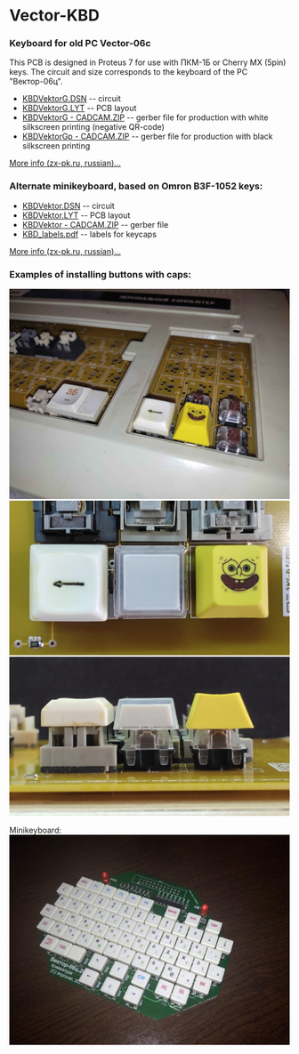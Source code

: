 # Vector-KBD
### Keyboard for old PC Vector-06c

This PCB is designed in Proteus 7 for use with ПКМ-1Б or Cherry MX (5pin) keys. The circuit and size corresponds to the keyboard of the PC "Вектор-06ц".

* [KBDVektorG.DSN](https://github.com/ImproverX/Vector-KBD/blob/main/KBDVektorG.DSN) -- circuit<br>
* [KBDVektorG.LYT](https://github.com/ImproverX/Vector-KBD/blob/main/KBDVektorG.LYT) -- PCB layout<br>
* [KBDVektorG - CADCAM.ZIP](https://github.com/ImproverX/Vector-KBD/blob/main/KBDVektorG%20-%20CADCAM.ZIP) -- gerber file for production with white silkscreen printing (negative QR-code)
* [KBDVektorGp - CADCAM.ZIP](https://github.com/ImproverX/Vector-KBD/blob/main/KBDVektorGp%20-%20CADCAM.ZIP) -- gerber file for production with black silkscreen printing

[More info (zx-pk.ru, russian)...](https://zx-pk.ru/threads/34006-replika-platy-gerkonovoj-klaviatury-vektora-(uluchshennaya).html)

### Alternate minikeyboard, based on Omron B3F-1052 keys:<br>
* [KBDVektor.DSN](https://github.com/ImproverX/Vector-KBD/blob/main/mini/KBDVektor.DSN) -- circuit<br>
* [KBDVektor.LYT](https://github.com/ImproverX/Vector-KBD/blob/main/mini/KBDVektor.LYT) -- PCB layout<br>
* [KBDVektor - CADCAM.ZIP](https://github.com/ImproverX/Vector-KBD/blob/main/mini/KBDVektor%20-%20CADCAM.ZIP) -- gerber file
* [KBD_labels.pdf](https://github.com/ImproverX/Vector-KBD/blob/main/mini/KBD_labels.pdf) -- labels for keycaps

[More info (zx-pk.ru, russian)...](https://zx-pk.ru/threads/32280-miniklaviatura-dlya-vektora.html)

### Examples of installing buttons with caps:<br>
![Pict](https://github.com/ImproverX/Vector-KBD/blob/main/Keyboard.jpg)
![Pict2](https://github.com/ImproverX/Vector-KBD/blob/main/Keys_1.jpg)
![Pict3](https://github.com/ImproverX/Vector-KBD/blob/main/Keys_2.jpg)

Minikeyboard:<br>
![Pict](https://github.com/ImproverX/Vector-KBD/blob/main/mini/IMG_20200928_173911%7E.jpg)
